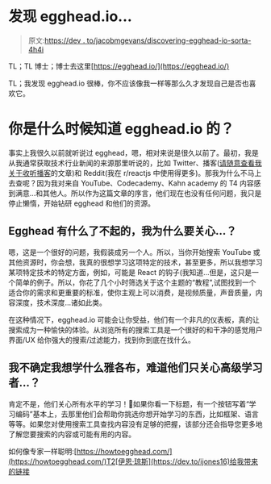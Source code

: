 # 发现 egghead.io...

> 原文:[https://dev . to/jacobmgevans/discovering-egghead-io-sorta-4h4i](https://dev.to/jacobmgevans/discovering-egghead-io-sorta-4h4i)

TL；TL 博士；博士去这里[https://egghead.io/](https://egghead.io/)

TL；我发现 egghead.io 很棒，你不应该像我一样等那么久才发现自己是否也喜欢它。

# [](#when-did-you-learn-about-eggheadio)你是什么时候知道 egghead.io 的？

事实上我很久以前就听说过 egghead，嗯，相对来说是很久以前了。最初，我是从我通常获取技术行业新闻的来源那里听说的，比如 Twitter、播客([请随意查看我关于收听播客](https://dev.to/jacobmgevans/should-you-listen-to-podcasts-4m5j)的文章)和 Reddit(我在 r/reactjs 中使用得更多)。那我为什么不马上去查呢？因为我对来自 YouTube、Codecademy、Kahn academy 的 T4 内容感到满意...和其他人。所以作为这篇文章的序言，他们现在也没有任何问题，我只是停止懒惰，开始钻研 egghead 和他们的资源。

## Egghead 有什么了不起的，我为什么要关心...？

嗯，这是一个很好的问题，我假装成另一个人。所以，当你开始搜索 YouTube 或其他资源时，你会想，我真的很想学习这项特定的技术，甚至更多，所以我想学习某项特定技术的特定方面，例如，可能是 React 的钩子(我知道...但是，这只是一个简单的例子。所以，你花了几个小时筛选关于这个主题的“教程”,试图找到一个适合你的需求和更重要的标准，使你主观上可以消费，是视频质量，声音质量，内容深度，技术深度...诸如此类。

在这种情况下，egghead.io 可能会让你受益，他们有一个非凡的仪表板，真的让搜索成为一种愉快的体验。从浏览所有的搜索工具是一个很好的和干净的感觉用户界面/UX 给你强大的搜索/过滤能力，找到你到底在找什么。

## 我不确定我想学什么雅各布，难道他们只关心高级学习者...？

肯定不是，他们关心所有水平的学习！🙂如果你看一下标题，有一个按钮写着“学习编码”基本上，去那里他们会帮助你挑选你想开始学习的东西，比如框架、语言等等。如果您对使用搜索工具查找内容没有足够的把握，该部分还会指导您更多地了解您要搜索的内容或可能有用的内容。

如何像专家一样聪明:[https://howtoegghead.com/](https://howtoegghead.com/)T2[伊恩·琼斯](https://dev.to/ijones16)给我带来的链接